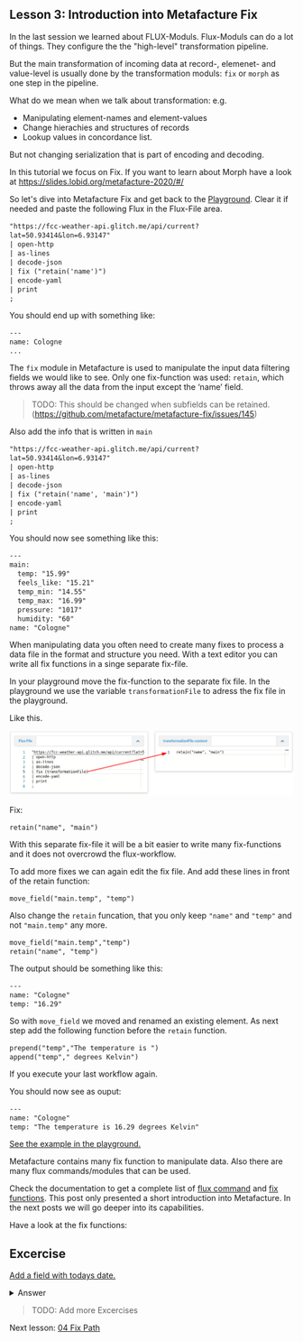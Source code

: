 ## Lesson 3: Introduction into Metafacture Fix

In the last session we learned about FLUX-Moduls.
Flux-Moduls can do a lot of things. They configure the the "high-level" transformation pipeline.

But the main transformation of incoming data at record-, elemenet- and value-level is usually done by the transformation moduls: `fix` or `morph` as one step in the pipeline.

What do we mean when we talk about transformation:
e.g.
 * Manipulating element-names and element-values
 * Change hierachies and structures of records
 * Lookup values in concordance list. 

But not changing serialization that is part of encoding and decoding.

In this tutorial we focus on Fix. If you want to learn about Morph have a look at https://slides.lobid.org/metafacture-2020/#/

So let's dive into Metafacture Fix and get back to the [Playground](https://metafacture.org/playground/?flux=%22https%3A//fcc-weather-api.glitch.me/api/current%3Flat%3D50.93414%26lon%3D6.93147%22%0A%7C+open-http%0A%7C+as-lines%0A%7C+decode-json%0A%7C+fix+%28%22retain%28%27name%27%29%22%29%0A%7C+encode-yaml%0A%7C+print%0A%3B). Clear it if needed and paste the following Flux in the Flux-File area.

```
"https://fcc-weather-api.glitch.me/api/current?lat=50.93414&lon=6.93147"
| open-http
| as-lines
| decode-json
| fix ("retain('name')")
| encode-yaml
| print
;
```

You should end up with something like:

```
---
name: Cologne
...
```

The `fix` module in Metafacture is used to manipulate the input data filtering fields we would like to see. Only one fix-function was used: `retain`, which throws away all the data from the input except the ‘name’ field.

> TODO: This should be changed when subfields can be retained. (https://github.com/metafacture/metafacture-fix/issues/145)

Also add the info that is written in `main`


```
"https://fcc-weather-api.glitch.me/api/current?lat=50.93414&lon=6.93147"
| open-http
| as-lines
| decode-json
| fix ("retain('name', 'main')")
| encode-yaml
| print
;
```

You should now see something like this:

```
---
main:
  temp: "15.99"
  feels_like: "15.21"
  temp_min: "14.55"
  temp_max: "16.99"
  pressure: "1017"
  humidity: "60"
name: "Cologne"
```

When manipulating data you often need to create many fixes to process a data file in the format and structure you need. With a text editor you can write all fix functions in a singe separate fix-file.

In your playground move the fix-function to the separate fix file. In the playground we use the variable `transformationFile` to adress the fix file in the playground.

Like this.

![image](images/03_image_01.png)

Fix:
```
retain("name", "main")
```

With this separate fix-file it will be a bit easier to write many fix-functions and it does not overcrowd the flux-workflow.

To add more fixes we can again edit the fix file. 
And add these lines in front of the retain function:

```
move_field("main.temp", "temp")
```

Also change the `retain` funcation, that you only keep `"name"` and `"temp"` and not `"main.temp"` any more.

```
move_field("main.temp","temp")
retain("name", "temp")
```

The output should be something like this:

```
---
name: "Cologne"
temp: "16.29"
```

So with `move_field` we moved and renamed an existing element.
As next step add the following function before the `retain` function.

```
prepend("temp","The temperature is ")
append("temp"," degrees Kelvin")
```

If you execute your last workflow again.

You should now see as ouput:

```
---
name: "Cologne"
temp: "The temperature is 16.29 degrees Kelvin"
```

[See the example in the playground.](https://metafacture.org/playground/?flux=%22https%3A//fcc-weather-api.glitch.me/api/current%3Flat%3D50.93414%26lon%3D6.93147%22%0A%7C+open-http%0A%7C+as-lines%0A%7C+decode-json%0A%7C+fix+%28transformationFile%29%0A%7C+encode-yaml%0A%7C+print%0A%3B&transformation=move_field%28%22main.temp%22%2C%22temp%22%29%0Aprepend%28%22temp%22%2C%22The+temperature+is+%22%29%0Aappend%28%22temp%22%2C%22+degrees+Kelvin%22%29%0Aretain%28%22name%22%2C+%22temp%22%29)

Metafacture contains many fix function to manipulate data. Also there are many flux commands/modules that can be used.

Check the documentation to get a complete list of [flux command](https://github.com/metafacture/metafacture-documentation/blob/master/flux-commands.md) and [fix functions](https://github.com/metafacture/metafacture-documentation/blob/master/Fix-function-and-Cookbook.md#functions). This post only presented a short introduction into Metafacture. In the next posts we will go deeper into its capabilities.

Have a look at the fix functions:

## Excercise

[Add a field with todays date.](https://metafacture.org/playground/?flux=%22https%3A//fcc-weather-api.glitch.me/api/current%3Flat%3D50.93414%26lon%3D6.93147%22%0A%7C+open-http%0A%7C+as-lines%0A%7C+decode-json%0A%7C+fix+%28transformationFile%29%0A%7C+encode-yaml%0A%7C+print%0A%3B&transformation=move_field%28%22main.temp%22%2C%22temp%22%29%0Aprepend%28%22temp%22%2C%22The+temperature+is+%22%29%0Aappend%28%22temp%22%2C%22+degrees+Kelvin%22%29%0A...%28%22time%22%2C%22...%22%29%0Aretain%28%22name%22%2C+%22temp%22%2C%22...%22%29)

<details>
<summary>Answer</summary>
[See here](https://metafacture.org/playground/?flux=%22https%3A//fcc-weather-api.glitch.me/api/current%3Flat%3D50.93414%26lon%3D6.93147%22%0A%7C+open-http%0A%7C+as-lines%0A%7C+decode-json%0A%7C+fix+%28transformationFile%29%0A%7C+encode-yaml%0A%7C+print%0A%3B&transformation=move_field%28%22main.temp%22%2C%22temp%22%29%0Aprepend%28%22temp%22%2C%22The+temperature+is+%22%29%0Aappend%28%22temp%22%2C%22+degrees+Kelvin%22%29%0Aadd_field%28%22time%22%2C%222023-11-11%22%29%0Aretain%28%22name%22%2C+%22temp%22%2C%22time%22%29)

or [use timestamp](https://metafacture.org/playground/?flux=%22https%3A//fcc-weather-api.glitch.me/api/current%3Flat%3D50.93414%26lon%3D6.93147%22%0A%7C+open-http%0A%7C+as-lines%0A%7C+decode-json%0A%7C+fix+%28transformationFile%29%0A%7C+encode-yaml%0A%7C+print%0A%3B&transformation=move_field%28%22main.temp%22%2C%22temp%22%29%0Aprepend%28%22temp%22%2C%22The+temperature+is+%22%29%0Aappend%28%22temp%22%2C%22+degrees+Kelvin%22%29%0Atimestamp%28%22time%22%2Cformat%3A%22yyyy-MM-dd%27T%27HH%3Amm%3Ass%22%2C+timezone%3A%22Europe/Berlin%22%29%0Aretain%28%22name%22%2C+%22temp%22%2C%22time%22%29)
</details>

> TODO: Add more Excercises


Next lesson: [04 Fix Path](./04_FIX-Path.md)


